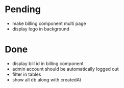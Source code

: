# Pending
- make billing component multi page
- display logo in background

# Done
- display bill id in billing component
- admin account should be automatically logged out
- filter in tables
- show all db along with createdAt 
